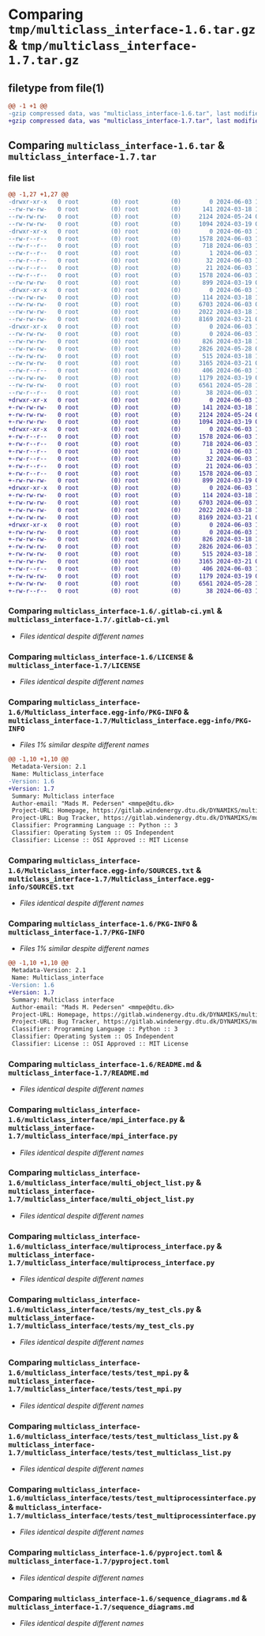 # Comparing `tmp/multiclass_interface-1.6.tar.gz` & `tmp/multiclass_interface-1.7.tar.gz`

## filetype from file(1)

```diff
@@ -1 +1 @@
-gzip compressed data, was "multiclass_interface-1.6.tar", last modified: Mon Jun  3 10:08:12 2024, max compression
+gzip compressed data, was "multiclass_interface-1.7.tar", last modified: Mon Jun  3 11:31:58 2024, max compression
```

## Comparing `multiclass_interface-1.6.tar` & `multiclass_interface-1.7.tar`

### file list

```diff
@@ -1,27 +1,27 @@
-drwxr-xr-x   0 root         (0) root         (0)        0 2024-06-03 10:08:12.614250 multiclass_interface-1.6/
--rw-rw-rw-   0 root         (0) root         (0)      141 2024-03-18 14:23:06.000000 multiclass_interface-1.6/.gitignore
--rw-rw-rw-   0 root         (0) root         (0)     2124 2024-05-24 05:52:15.000000 multiclass_interface-1.6/.gitlab-ci.yml
--rw-rw-rw-   0 root         (0) root         (0)     1094 2024-03-19 07:05:00.000000 multiclass_interface-1.6/LICENSE
-drwxr-xr-x   0 root         (0) root         (0)        0 2024-06-03 10:08:12.614250 multiclass_interface-1.6/Multiclass_interface.egg-info/
--rw-r--r--   0 root         (0) root         (0)     1578 2024-06-03 10:08:12.000000 multiclass_interface-1.6/Multiclass_interface.egg-info/PKG-INFO
--rw-r--r--   0 root         (0) root         (0)      718 2024-06-03 10:08:12.000000 multiclass_interface-1.6/Multiclass_interface.egg-info/SOURCES.txt
--rw-r--r--   0 root         (0) root         (0)        1 2024-06-03 10:08:12.000000 multiclass_interface-1.6/Multiclass_interface.egg-info/dependency_links.txt
--rw-r--r--   0 root         (0) root         (0)       32 2024-06-03 10:08:12.000000 multiclass_interface-1.6/Multiclass_interface.egg-info/requires.txt
--rw-r--r--   0 root         (0) root         (0)       21 2024-06-03 10:08:12.000000 multiclass_interface-1.6/Multiclass_interface.egg-info/top_level.txt
--rw-r--r--   0 root         (0) root         (0)     1578 2024-06-03 10:08:12.614250 multiclass_interface-1.6/PKG-INFO
--rw-rw-rw-   0 root         (0) root         (0)      899 2024-03-19 07:07:38.000000 multiclass_interface-1.6/README.md
-drwxr-xr-x   0 root         (0) root         (0)        0 2024-06-03 10:08:12.614250 multiclass_interface-1.6/multiclass_interface/
--rw-rw-rw-   0 root         (0) root         (0)      114 2024-03-18 12:26:49.000000 multiclass_interface-1.6/multiclass_interface/__init__.py
--rw-rw-rw-   0 root         (0) root         (0)     6703 2024-06-03 09:59:32.000000 multiclass_interface-1.6/multiclass_interface/mpi_interface.py
--rw-rw-rw-   0 root         (0) root         (0)     2022 2024-03-18 19:36:25.000000 multiclass_interface-1.6/multiclass_interface/multi_object_list.py
--rw-rw-rw-   0 root         (0) root         (0)     8169 2024-03-21 09:39:37.000000 multiclass_interface-1.6/multiclass_interface/multiprocess_interface.py
-drwxr-xr-x   0 root         (0) root         (0)        0 2024-06-03 10:08:12.614250 multiclass_interface-1.6/multiclass_interface/tests/
--rw-rw-rw-   0 root         (0) root         (0)        0 2024-06-03 10:06:05.000000 multiclass_interface-1.6/multiclass_interface/tests/__init__.py
--rw-rw-rw-   0 root         (0) root         (0)      826 2024-03-18 19:36:25.000000 multiclass_interface-1.6/multiclass_interface/tests/my_test_cls.py
--rw-rw-rw-   0 root         (0) root         (0)     2826 2024-05-28 09:44:04.000000 multiclass_interface-1.6/multiclass_interface/tests/test_mpi.py
--rw-rw-rw-   0 root         (0) root         (0)      515 2024-03-18 19:36:25.000000 multiclass_interface-1.6/multiclass_interface/tests/test_multiclass_list.py
--rw-rw-rw-   0 root         (0) root         (0)     3165 2024-03-21 09:39:37.000000 multiclass_interface-1.6/multiclass_interface/tests/test_multiprocessinterface.py
--rw-r--r--   0 root         (0) root         (0)      406 2024-06-03 10:08:12.000000 multiclass_interface-1.6/multiclass_interface/version.py
--rw-rw-rw-   0 root         (0) root         (0)     1179 2024-03-19 07:05:00.000000 multiclass_interface-1.6/pyproject.toml
--rw-rw-rw-   0 root         (0) root         (0)     6561 2024-05-28 10:04:03.000000 multiclass_interface-1.6/sequence_diagrams.md
--rw-r--r--   0 root         (0) root         (0)       38 2024-06-03 10:08:12.614250 multiclass_interface-1.6/setup.cfg
+drwxr-xr-x   0 root         (0) root         (0)        0 2024-06-03 11:31:58.231079 multiclass_interface-1.7/
+-rw-rw-rw-   0 root         (0) root         (0)      141 2024-03-18 14:23:06.000000 multiclass_interface-1.7/.gitignore
+-rw-rw-rw-   0 root         (0) root         (0)     2124 2024-05-24 05:52:15.000000 multiclass_interface-1.7/.gitlab-ci.yml
+-rw-rw-rw-   0 root         (0) root         (0)     1094 2024-03-19 07:05:00.000000 multiclass_interface-1.7/LICENSE
+drwxr-xr-x   0 root         (0) root         (0)        0 2024-06-03 11:31:58.231079 multiclass_interface-1.7/Multiclass_interface.egg-info/
+-rw-r--r--   0 root         (0) root         (0)     1578 2024-06-03 11:31:58.000000 multiclass_interface-1.7/Multiclass_interface.egg-info/PKG-INFO
+-rw-r--r--   0 root         (0) root         (0)      718 2024-06-03 11:31:58.000000 multiclass_interface-1.7/Multiclass_interface.egg-info/SOURCES.txt
+-rw-r--r--   0 root         (0) root         (0)        1 2024-06-03 11:31:58.000000 multiclass_interface-1.7/Multiclass_interface.egg-info/dependency_links.txt
+-rw-r--r--   0 root         (0) root         (0)       32 2024-06-03 11:31:58.000000 multiclass_interface-1.7/Multiclass_interface.egg-info/requires.txt
+-rw-r--r--   0 root         (0) root         (0)       21 2024-06-03 11:31:58.000000 multiclass_interface-1.7/Multiclass_interface.egg-info/top_level.txt
+-rw-r--r--   0 root         (0) root         (0)     1578 2024-06-03 11:31:58.231079 multiclass_interface-1.7/PKG-INFO
+-rw-rw-rw-   0 root         (0) root         (0)      899 2024-03-19 07:07:38.000000 multiclass_interface-1.7/README.md
+drwxr-xr-x   0 root         (0) root         (0)        0 2024-06-03 11:31:58.199079 multiclass_interface-1.7/multiclass_interface/
+-rw-rw-rw-   0 root         (0) root         (0)      114 2024-03-18 12:26:49.000000 multiclass_interface-1.7/multiclass_interface/__init__.py
+-rw-rw-rw-   0 root         (0) root         (0)     6703 2024-06-03 11:30:26.000000 multiclass_interface-1.7/multiclass_interface/mpi_interface.py
+-rw-rw-rw-   0 root         (0) root         (0)     2022 2024-03-18 19:36:25.000000 multiclass_interface-1.7/multiclass_interface/multi_object_list.py
+-rw-rw-rw-   0 root         (0) root         (0)     8169 2024-03-21 09:39:37.000000 multiclass_interface-1.7/multiclass_interface/multiprocess_interface.py
+drwxr-xr-x   0 root         (0) root         (0)        0 2024-06-03 11:31:58.215079 multiclass_interface-1.7/multiclass_interface/tests/
+-rw-rw-rw-   0 root         (0) root         (0)        0 2024-06-03 11:30:27.000000 multiclass_interface-1.7/multiclass_interface/tests/__init__.py
+-rw-rw-rw-   0 root         (0) root         (0)      826 2024-03-18 19:36:25.000000 multiclass_interface-1.7/multiclass_interface/tests/my_test_cls.py
+-rw-rw-rw-   0 root         (0) root         (0)     2826 2024-06-03 11:30:26.000000 multiclass_interface-1.7/multiclass_interface/tests/test_mpi.py
+-rw-rw-rw-   0 root         (0) root         (0)      515 2024-03-18 19:36:25.000000 multiclass_interface-1.7/multiclass_interface/tests/test_multiclass_list.py
+-rw-rw-rw-   0 root         (0) root         (0)     3165 2024-03-21 09:39:37.000000 multiclass_interface-1.7/multiclass_interface/tests/test_multiprocessinterface.py
+-rw-r--r--   0 root         (0) root         (0)      406 2024-06-03 11:31:58.000000 multiclass_interface-1.7/multiclass_interface/version.py
+-rw-rw-rw-   0 root         (0) root         (0)     1179 2024-03-19 07:05:00.000000 multiclass_interface-1.7/pyproject.toml
+-rw-rw-rw-   0 root         (0) root         (0)     6561 2024-05-28 10:04:03.000000 multiclass_interface-1.7/sequence_diagrams.md
+-rw-r--r--   0 root         (0) root         (0)       38 2024-06-03 11:31:58.231079 multiclass_interface-1.7/setup.cfg
```

### Comparing `multiclass_interface-1.6/.gitlab-ci.yml` & `multiclass_interface-1.7/.gitlab-ci.yml`

 * *Files identical despite different names*

### Comparing `multiclass_interface-1.6/LICENSE` & `multiclass_interface-1.7/LICENSE`

 * *Files identical despite different names*

### Comparing `multiclass_interface-1.6/Multiclass_interface.egg-info/PKG-INFO` & `multiclass_interface-1.7/Multiclass_interface.egg-info/PKG-INFO`

 * *Files 1% similar despite different names*

```diff
@@ -1,10 +1,10 @@
 Metadata-Version: 2.1
 Name: Multiclass_interface
-Version: 1.6
+Version: 1.7
 Summary: Multiclass interface
 Author-email: "Mads M. Pedersen" <mmpe@dtu.dk>
 Project-URL: Homepage, https://gitlab.windenergy.dtu.dk/DYNAMIKS/multiclass_interface
 Project-URL: Bug Tracker, https://gitlab.windenergy.dtu.dk/DYNAMIKS/multiclass_interface/-/issues
 Classifier: Programming Language :: Python :: 3
 Classifier: Operating System :: OS Independent
 Classifier: License :: OSI Approved :: MIT License
```

### Comparing `multiclass_interface-1.6/Multiclass_interface.egg-info/SOURCES.txt` & `multiclass_interface-1.7/Multiclass_interface.egg-info/SOURCES.txt`

 * *Files identical despite different names*

### Comparing `multiclass_interface-1.6/PKG-INFO` & `multiclass_interface-1.7/PKG-INFO`

 * *Files 1% similar despite different names*

```diff
@@ -1,10 +1,10 @@
 Metadata-Version: 2.1
 Name: Multiclass_interface
-Version: 1.6
+Version: 1.7
 Summary: Multiclass interface
 Author-email: "Mads M. Pedersen" <mmpe@dtu.dk>
 Project-URL: Homepage, https://gitlab.windenergy.dtu.dk/DYNAMIKS/multiclass_interface
 Project-URL: Bug Tracker, https://gitlab.windenergy.dtu.dk/DYNAMIKS/multiclass_interface/-/issues
 Classifier: Programming Language :: Python :: 3
 Classifier: Operating System :: OS Independent
 Classifier: License :: OSI Approved :: MIT License
```

### Comparing `multiclass_interface-1.6/README.md` & `multiclass_interface-1.7/README.md`

 * *Files identical despite different names*

### Comparing `multiclass_interface-1.6/multiclass_interface/mpi_interface.py` & `multiclass_interface-1.7/multiclass_interface/mpi_interface.py`

 * *Files identical despite different names*

### Comparing `multiclass_interface-1.6/multiclass_interface/multi_object_list.py` & `multiclass_interface-1.7/multiclass_interface/multi_object_list.py`

 * *Files identical despite different names*

### Comparing `multiclass_interface-1.6/multiclass_interface/multiprocess_interface.py` & `multiclass_interface-1.7/multiclass_interface/multiprocess_interface.py`

 * *Files identical despite different names*

### Comparing `multiclass_interface-1.6/multiclass_interface/tests/my_test_cls.py` & `multiclass_interface-1.7/multiclass_interface/tests/my_test_cls.py`

 * *Files identical despite different names*

### Comparing `multiclass_interface-1.6/multiclass_interface/tests/test_mpi.py` & `multiclass_interface-1.7/multiclass_interface/tests/test_mpi.py`

 * *Files identical despite different names*

### Comparing `multiclass_interface-1.6/multiclass_interface/tests/test_multiclass_list.py` & `multiclass_interface-1.7/multiclass_interface/tests/test_multiclass_list.py`

 * *Files identical despite different names*

### Comparing `multiclass_interface-1.6/multiclass_interface/tests/test_multiprocessinterface.py` & `multiclass_interface-1.7/multiclass_interface/tests/test_multiprocessinterface.py`

 * *Files identical despite different names*

### Comparing `multiclass_interface-1.6/pyproject.toml` & `multiclass_interface-1.7/pyproject.toml`

 * *Files identical despite different names*

### Comparing `multiclass_interface-1.6/sequence_diagrams.md` & `multiclass_interface-1.7/sequence_diagrams.md`

 * *Files identical despite different names*

